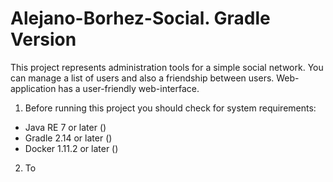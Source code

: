 # Alejano-Borhez-Social. Gradle Version
This project represents administration tools for a simple social network.
You can manage a list of users and also a friendship between users.
Web-application has a user-friendly web-interface.

1. Before running this project you should check for system requirements:
* Java RE 7 or later ()
* Gradle 2.14 or later ()
* Docker 1.11.2 or later ()
2. To 

 